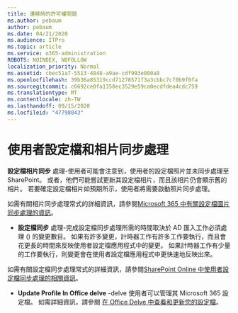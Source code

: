 ```yaml
---
title: 遷移時的許可權問題
ms.author: pebaum
author: pebaum
ms.date: 04/21/2020
ms.audience: ITPro
ms.topic: article
ms.service: o365-administration
ROBOTS: NOINDEX, NOFOLLOW
localization_priority: Normal
ms.assetid: cbec51a7-5513-4848-a9ae-cdf993e000a8
ms.openlocfilehash: 39b36a85319ccd71278571f3a3cbbc7cf0b9f0fa
ms.sourcegitcommit: c6692ce0fa1358ec3529e59ca0ecdfdea4cdc759
ms.translationtype: MT
ms.contentlocale: zh-TW
ms.lasthandoff: 09/15/2020
ms.locfileid: "47798043"
---
```

# <a name="user-profile-and-photo-synchronization"></a>使用者設定檔和相片同步處理

 **設定檔相片同步** 處理-使用者可能會注意到，使用者的設定檔照片並未同步處理至 SharePoint。 或者，他們可能嘗試更新其設定檔相片，而且該相片仍會顯示舊的相片。 若要確定設定檔相片如預期所示，使用者將需要啟動照片同步處理。 
  
如需有關相片同步處理常式的詳細資訊，請參閱[Microsoft 365 中有關設定檔圖片同步處理的資訊](https://go.microsoft.com/fwlink/?linkid=2022634)。
  
- **設定檔同步** 處理-完成設定檔同步處理所需的時間取決於 AD 匯入工作必須處理 () 的變更數目。 如果有許多變更，計時器工作有許多工作要執行，而且會花更長的時間來反映使用者設定檔應用程式中的變更。 如果計時器工作有少量的工作要執行，則變更會在使用者設定檔應用程式中更快速地反映出來。 
  
如需有關設定檔同步處理常式的詳細資訊，請參閱[SharePoint Online 中使用者設定檔同步處理的相關資訊](https://go.microsoft.com/fwlink/?linkid=2022639)。
    
- **Update Profile In Office delve** -delve 使用者可以管理其 Microsoft 365 設定檔。 如需詳細資訊，請參閱 [在 Office Delve 中查看和更新您的設定檔](https://support.office.com/article/View-and-update-your-profile-in-Office-Delve-4e84343b-eedf-45a1-aeb9-8627ccca14ba)。
    

